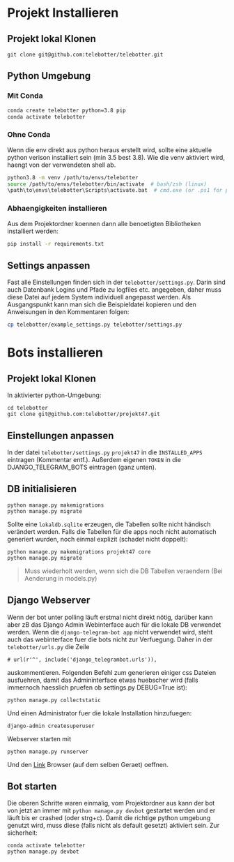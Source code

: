 # Projekt Installieren

## Projekt lokal Klonen

```
git clone git@github.com:telebotter/telebotter.git
```

## Python Umgebung

### Mit Conda

```bash
conda create telebotter python=3.8 pip
conda activate telebotter
```

### Ohne Conda

Wenn die env direkt aus python heraus erstellt wird, sollte eine aktuelle python verison installiert sein (min 3.5 best 3.8). Wie die venv aktiviert wird, haengt von der verwendeten shell ab.

```bash
python3.8 -m venv /path/to/envs/telebotter
source /path/to/envs/telebotter/bin/activate  # bash/zsh (linux)
\path\to\envs\telebotter\Scripts\activate.bat  # cmd.exe (or .ps1 for powershell)
```

### Abhaengigkeiten installieren

Aus dem Projektordner koennen dann alle benoetigten Bibliotheken installiert werden:
```bash
pip install -r requirements.txt
```

## Settings anpassen

Fast alle Einstellungen finden sich in der `telebotter/settings.py`. Darin sind auch Datenbank Logins und Pfade zu logfiles etc. angegeben, daher muss diese Datei auf jedem System individuell angepasst werden. Als Ausgangspunkt kann man sich die Beispieldatei kopieren und den Anweisungen in den Kommentaren folgen:
```bash
cp telebotter/example_settings.py telebotter/settings.py
```

# Bots installieren

## Projekt lokal Klonen
In aktivierter python-Umgebung:
```
cd telebotter
git clone git@github.com:telebotter/projekt47.git
```


## Einstellungen anpassen
In der datei `telebotter/settings.py`
`projekt47` in die `INSTALLED_APPS` eintragen (Kommentar entf.). 
Außerdem eigenen `TOKEN` in die DJANGO_TELEGRAM_BOTS eintragen (ganz unten). 


## DB initialisieren
```
python manage.py makemigrations
python manage.py migrate
```
Sollte eine `lokaldb.sqlite` erzeugen, die Tabellen sollte nicht händisch verändert werden.
Falls die Tabellen für die apps noch nicht automatisch generiert wurden, noch einmal explizit (schadet nicht doppelt):

```
python manage.py makemigrations projekt47 core
python manage.py migrate
```
> Muss wiederholt werden, wenn sich die DB Tabellen veraendern (Bei Aenderung in models.py)

## Django Webserver
Wenn der bot unter polling läuft erstmal nicht direkt nötig, darüber kann aber zB das Django Admin Webinterface auch für die lokale DB verwendet werden.
Wenn die `django-telegram-bot app` nicht verwendet wird, steht auch das webinterface fuer die bots nicht zur Verfuegung. Daher
in der `telebotter/urls.py` die Zeile 
```
# url(r'^', include('django_telegrambot.urls')),
``` 
auskommentieren.
Folgenden Befehl zum generieren einiger css Dateien ausfuehren, damit das Admininterface etwas huebscher wird (falls immernoch haesslich pruefen ob settings.py DEBUG=True ist):
```
python manage.py collectstatic
```
Und einen Administrator fuer die lokale Installation hinzufuegen:
```
django-admin createsuperuser
```
Webserver starten mit
```
python manage.py runserver
```
Und den [Link](localhost:8080) Browser (auf dem selben Geraet) oeffnen.


## Bot starten
Die oberen Schritte waren einmalig, vom Projektordner aus kann der bot von jetzt an immer mit `python manage.py devbot` gestartet werden und er läuft bis er crashed (oder strg+c). Damit die richtige python umgebung genutzt wird, muss diese (falls nicht als default gesetzt) aktiviert sein. Zur sicherheit:

```
conda activate telebotter
python manage.py devbot
```
